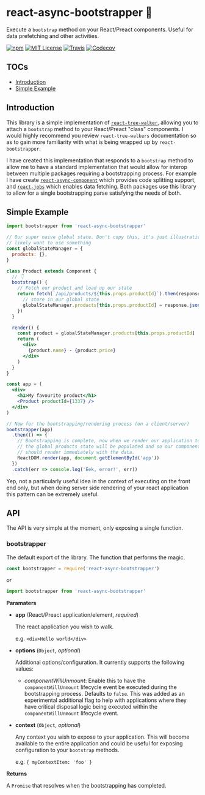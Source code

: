 # react-async-bootstrapper 👢

Execute a `bootstrap` method on your React/Preact components. Useful for data prefetching and other activities.

[![npm](https://img.shields.io/npm/v/react-async-bootstrapper.svg?style=flat-square)](http://npm.im/react-async-bootstrapper)
[![MIT License](https://img.shields.io/npm/l/react-async-bootstrapper.svg?style=flat-square)](http://opensource.org/licenses/MIT)
[![Travis](https://img.shields.io/travis/ctrlplusb/react-async-bootstrapper.svg?style=flat-square)](https://travis-ci.org/ctrlplusb/react-async-bootstrapper)
[![Codecov](https://img.shields.io/codecov/c/github/ctrlplusb/react-async-bootstrapper.svg?style=flat-square)](https://codecov.io/github/ctrlplusb/react-async-bootstrapper)

## TOCs

* [Introduction](#introduction)
* [Simple Example](#simple-example)

## Introduction

This library is a simple implementation of [`react-tree-walker`](https://github.com/ctrlplusb/react-tree-walker), allowing you to attach a `bootstrap` method to your React/Preact "class" components. I would highly recommend you review `react-tree-walkers` documentation so as to gain more familiarity with what is being wrapped up by `react-bootstrapper`.

I have created this implementation that responds to a `bootstrap` method to allow me to have a standard implementation that would allow for interop between multiple packages requiring a bootstrapping process. For example I have create [`react-async-component`](https://github.com/ctrlplusb/react-async-component) which provides code splitting support, and [`react-jobs`](https://github.com/ctrlplusb/react-jobs) which enables data fetching. Both packages use this library to allow for a single bootstrapping parse satisfying the needs of both.

## Simple Example

```jsx
import bootstrapper from 'react-async-bootstrapper'

// Our super naive global state. Don't copy this, it's just illustrative. You'd
// likely want to use something
const globalStateManager = {
  products: {},
}

class Product extends Component {
  // 👇
  bootstrap() {
    // Fetch our product and load up our state
    return fetch(`/api/products/${this.props.productId}`).then(response => {
      // store in our global state
      globalStateManager.products[this.props.productId] = response.json()
    })
  }

  render() {
    const product = globalStateManager.products[this.props.productId]
    return (
      <div>
        {product.name} - {product.price}
      </div>
    )
  }
}

const app = (
  <div>
    <h1>My favourite product</h1>
    <Product productId={1337} />
  </div>
)

// Now for the bootstrapping/rendering process (on a client/server)
bootstrapper(app)
  .then(() => {
    // Bootstrapping is complete, now when we render our application to the DOM
    // the global products state will be populated and so our components
    // should render immediately with the data.
    ReactDOM.render(app, document.getElementById('app'))
  })
  .catch(err => console.log('Eek, error!', err))
```

Yep, not a particularly useful idea in the context of executing on the front end only, but when doing server side rendering of your react application this pattern can be extremely useful.

## API

The API is very simple at the moment, only exposing a single function.

### **bootstrapper**

The default export of the library. The function that performs the magic.

```javascript
const bootstrapper = require('react-async-bootstrapper')
```

_or_

```javascript
import bootstrapper from 'react-async-bootstrapper'
```

**Paramaters**

* **app** (React/Preact application/element, _required_)

  The react application you wish to walk.

  e.g. `<div>Hello world</div>`

* **options** (`Object`, _optional_)

  Additional options/configuration. It currently supports the following values:

  * _componentWillUnmount_: Enable this to have the `componentWillUnmount` lifecycle event be executed during the bootstrapping process. Defaults to `false`. This was added as an experimental additional flag to help with applications where they have critical disposal logic being executed within the `componentWillUnmount` lifecycle event.

* **context** (`Object`, _optional_)

  Any context you wish to expose to your application. This will become available to the entire application and could be useful for exposing configuration to your `bootstrap` methods.

  e.g. `{ myContextItem: 'foo' }`

**Returns**

A `Promise` that resolves when the bootstrapping has completed.
